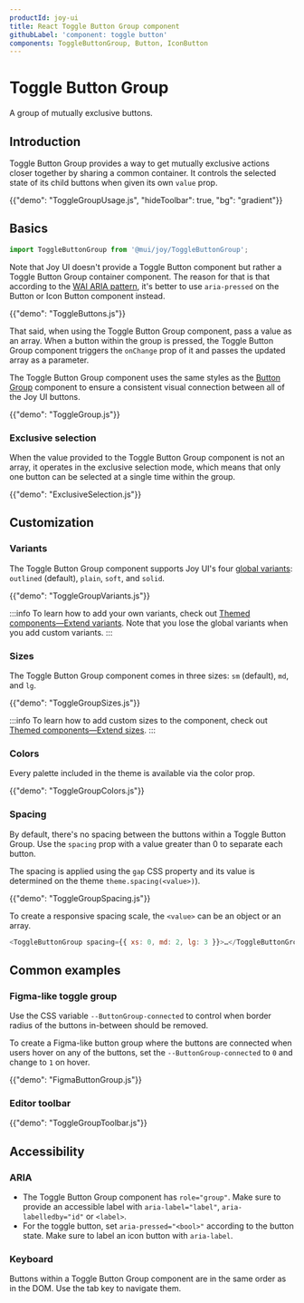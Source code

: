 ```yaml
---
productId: joy-ui
title: React Toggle Button Group component
githubLabel: 'component: toggle button'
components: ToggleButtonGroup, Button, IconButton
---
```


# Toggle Button Group

<p class="description">A group of mutually exclusive buttons.</p>

## Introduction

Toggle Button Group provides a way to get mutually exclusive actions closer together by sharing a common container.
It controls the selected state of its child buttons when given its own `value` prop.

{{"demo": "ToggleGroupUsage.js", "hideToolbar": true, "bg": "gradient"}}

## Basics

```jsx
import ToggleButtonGroup from '@mui/joy/ToggleButtonGroup';
```

Note that Joy UI doesn't provide a Toggle Button component but rather a Toggle Button Group container component. The reason for that is that according to the [WAI ARIA pattern](https://www.w3.org/WAI/ARIA/apg/patterns/button/), it's better to use `aria-pressed` on the Button or Icon Button component instead.

{{"demo": "ToggleButtons.js"}}

That said, when using the Toggle Button Group component, pass a value as an array.
When a button within the group is pressed, the Toggle Button Group component triggers the `onChange` prop of it and passes the updated array as a parameter.

The Toggle Button Group component uses the same styles as the [Button Group](/joy-ui/react-button-group/) component to ensure a consistent visual connection between all of the Joy UI buttons.

{{"demo": "ToggleGroup.js"}}

### Exclusive selection

When the value provided to the Toggle Button Group component is not an array, it operates in the exclusive selection mode, which means that only one button can be selected at a single time within the group.

{{"demo": "ExclusiveSelection.js"}}

## Customization

### Variants

The Toggle Button Group component supports Joy UI's four [global variants](/joy-ui/main-features/global-variants/): `outlined` (default), `plain`, `soft`, and `solid`.

{{"demo": "ToggleGroupVariants.js"}}

:::info
To learn how to add your own variants, check out [Themed components—Extend variants](/joy-ui/customization/themed-components/#extend-variants).
Note that you lose the global variants when you add custom variants.
:::

### Sizes

The Toggle Button Group component comes in three sizes: `sm` (default), `md`, and `lg`.

{{"demo": "ToggleGroupSizes.js"}}

:::info
To learn how to add custom sizes to the component, check out [Themed components—Extend sizes](/joy-ui/customization/themed-components/#extend-sizes).
:::

### Colors

Every palette included in the theme is available via the color prop.

{{"demo": "ToggleGroupColors.js"}}

### Spacing

By default, there's no spacing between the buttons within a Toggle Button Group.
Use the `spacing` prop with a value greater than 0 to separate each button.

The spacing is applied using the `gap` CSS property and its value is determined on the theme `theme.spacing(<value>)`).

{{"demo": "ToggleGroupSpacing.js"}}

To create a responsive spacing scale, the `<value>` can be an object or an array.

```js
<ToggleButtonGroup spacing={{ xs: 0, md: 2, lg: 3 }}>…</ToggleButtonGroup>
```

## Common examples

### Figma-like toggle group

Use the CSS variable `--ButtonGroup-connected` to control when border radius of the buttons in-between should be removed.

To create a Figma-like button group where the buttons are connected when users hover on any of the buttons, set the `--ButtonGroup-connected` to `0` and change to `1` on hover.

{{"demo": "FigmaButtonGroup.js"}}

### Editor toolbar

{{"demo": "ToggleGroupToolbar.js"}}

## Accessibility

### ARIA

- The Toggle Button Group component has `role="group"`. Make sure to provide an accessible label with `aria-label="label"`, `aria-labelledby="id"` or `<label>`.
- For the toggle button, set `aria-pressed="<bool>"` according to the button state. Make sure to label an icon button with `aria-label`.

### Keyboard

Buttons within a Toggle Button Group component are in the same order as in the DOM.
Use the tab key to navigate them.
